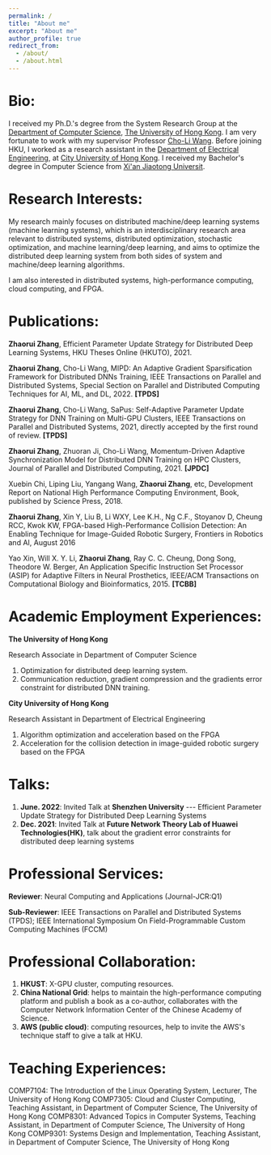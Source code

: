 ```yaml
---
permalink: /
title: "About me"
excerpt: "About me"
author_profile: true
redirect_from: 
  - /about/
  - /about.html
---
```


Bio:
======
I received my Ph.D.'s degree from the System Research Group at the [Department of Computer Science](https://www.cs.hku.hk/), [The University of Hong Kong](https://www.hku.hk/). I am very fortunate to work with my supervisor Professor [Cho-Li Wang](https://i.cs.hku.hk/~clwang/). Before joining HKU, I worked as a research assistant in the [Department of Electrical Engineering](https://www.ee.cityu.edu.hk/), at [City University of Hong Kong](https://www.cityu.edu.hk/). I received my Bachelor's degree in Computer Science from [Xi'an Jiaotong Universit](http://en.xjtu.edu.cn/).

Research Interests:
======
My research mainly focuses on distributed machine/deep learning systems (machine learning systems), which is an interdisciplinary research area relevant to distributed systems, distributed optimization, stochastic optimization, and machine learning/deep learning, and aims to optimize the distributed deep learning system from both sides of system and machine/deep learning algorithms. 

I am also interested in distributed systems, high-performance computing, cloud computing, and FPGA.

Publications:
======
**Zhaorui Zhang**, Efficient Parameter Update Strategy for Distributed Deep Learning Systems, HKU Theses Online (HKUTO), 2021.

**Zhaorui Zhang**, Cho-Li Wang, MIPD: An Adaptive Gradient Sparsification Framework for Distributed DNNs Training, IEEE Transactions on Parallel and Distributed Systems, Special Section on Parallel and Distributed Computing Techniques for AI, ML, and DL, 2022. **\[TPDS\]**

**Zhaorui Zhang**, Cho-Li Wang, SaPus: Self-Adaptive Parameter Update Strategy for DNN Training on Multi-GPU Clusters, IEEE Transactions on Parallel and Distributed Systems, 2021, directly accepted by the first round of review. **\[TPDS\]**

**Zhaorui Zhang**, Zhuoran Ji, Cho-Li Wang, Momentum-Driven Adaptive Synchronization Model for Distributed DNN Training on HPC Clusters, Journal of Parallel and Distributed Computing, 2021. **\[JPDC\]**

Xuebin Chi, Liping Liu, Yangang Wang, **Zhaorui Zhang**,  etc, Development Report on National High Performance Computing Environment, Book, published by Science Press, 2018.

**Zhaorui Zhang**, Xin Y, Liu B, Li WXY, Lee K.H., Ng C.F., Stoyanov D, Cheung RCC, Kwok KW, FPGA-based High-Performance Collision Detection: An Enabling Technique for Image-Guided Robotic Surgery, Frontiers in Robotics and AI, August 2016

Yao Xin, Will X. Y. Li, **Zhaorui Zhang**, Ray C. C. Cheung, Dong Song, Theodore W. Berger, An Application Specific Instruction Set Processor (ASIP) for Adaptive Filters in Neural Prosthetics, IEEE/ACM Transactions on Computational Biology and Bioinformatics, 2015. **\[TCBB\]**

Academic Employment Experiences:
======
**The University of Hong Kong**

Research Associate in Department of Computer Science

1) Optimization for distributed deep learning system.
2) Communication reduction, gradient compression and the gradients error constraint for distributed DNN training.

**City University of Hong Kong**

Research Assistant in Department of Electrical Engineering

1) Algorithm optimization and acceleration based on the FPGA
2) Acceleration for the collision detection in image-guided robotic surgery based on the FPGA

Talks:
======
1. **June. 2022**: Invited Talk at **Shenzhen University** --- Efficient Parameter Update Strategy for Distributed Deep Learning Systems
2. **Dec. 2021**: Invited Talk at **Future Network Theory Lab of Huawei Technologies(HK)**, talk about the gradient error constraints for distributed deep learning systems

Professional Services:
======
**Reviewer**: Neural Computing and Applications (Journal-JCR:Q1)

**Sub-Reviewer**: IEEE Transactions on Parallel and Distributed Systems (TPDS); IEEE International Symposium On Field-Programmable Custom Computing Machines (FCCM)

Professional Collaboration:
======
1. **HKUST**: X-GPU cluster, computing resources.
2. **China National Grid**: helps to maintain the high-performance computing platform and publish a book as a co-author, collaborates with the Computer Network Information Center of the Chinese Academy of Science.
3. **AWS (public cloud)**: computing resources, help to invite the AWS's technique staff to give a talk at HKU.

Teaching Experiences:
======
COMP7104: The Introduction of the Linux Operating System, Lecturer, The University of Hong Kong
COMP7305: Cloud and Cluster Computing, Teaching Assistant, in Department of Computer Science, The University of Hong Kong
COMP8301: Advanced Topics in Computer Systems, Teaching Assistant, in Department of Computer Science, The University of Hong Kong
COMP9301: Systems Design and Implementation, Teaching Assistant, in Department of Computer Science, The University of Hong Kong
